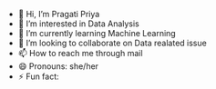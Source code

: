 - 👋 Hi, I’m Pragati Priya
- 👀 I’m interested in Data Analysis
- 🌱 I’m currently learning Machine Learning
- 💞️ I’m looking to collaborate on Data realated issue
- 📫 How to reach me through mail
- 😄 Pronouns: she/her
- ⚡ Fun fact: 

<!---
praggatii/praggatii is a ✨ special ✨ repository because its `README.md` (this file) appears on your GitHub profile.
You can click the Preview link to take a look at your changes.
--->
